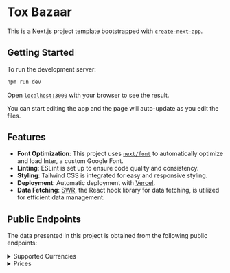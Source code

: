 # Tox Bazaar

This is a [Next.js](https://nextjs.org/) project template bootstrapped with [`create-next-app`](https://github.com/vercel/next.js/tree/canary/packages/create-next-app).

## Getting Started

To run the development server:

```bash
npm run dev
```

Open [`localhost:3000`](http://localhost:3000) with your browser to see the result.

You can start editing the app and the page will auto-update as you edit the files.

## Features

- **Font Optimization**: This project uses [`next/font`](https://nextjs.org/docs/basic-features/font-optimization) to automatically optimize and load Inter, a custom Google Font.
- **Linting**: ESLint is set up to ensure code quality and consistency.
- **Styling**: Tailwind CSS is integrated for easy and responsive styling.
- **Deployment**: Automatic deployment with [Vercel](https://vercel.com/).
- **Data Fetching**: [SWR](https://swr.vercel.app/), the React hook library for data fetching, is utilized for efficient data management.

## Public Endpoints

The data presented in this project is obtained from the following public endpoints:

<details>
<summary>
  Supported Currencies
</summary>

---

Retrieves a list of supported currencies.

- **URL**: `https://api.pintu.co.id/v2/wallet/supportedCurrencies`
- **Method**: GET
- **Auth required**: No

### Success Response

- **Code**: 200 OK
- **Content example**:

```json
{
  "code": "success",
  "message": "",
  "payload": [
    {
      "currencyGroup": "IDR",
      "color": "#0A68F4",
      "currencySymbol": "Rp",
      "name": "Rupiah Token",
      "logo": "https://s3-ap-southeast-1.amazonaws.com/static.pintu.co.id/assets/images/logo/circle_IDRT.svg",
      "decimal_point": 0,
      "listingDate": "2020-09-15T09:43:42Z",
      "wallets": [
        {
          "currencyGroup": "IDR",
          "tokenSymbol": "IDRT",
          "decimal_point": 2,
          "tokenType": "ERC-20",
          "blockchain": "Ethereum",
          "explorer": "https://etherscan.io/tx/",
          "listingDate": "2020-09-15T09:43:43Z",
          "blockchainName": "Ethereum",
          "logo": "https://s3.ap-southeast-1.amazonaws.com/static.pintu.co.id/assets/images/logo/blockchain/ERC-20.svg"
        },
        ...
      ]
    },
    ...
  ]
}
```

### Response Fields

- `currencyGroup` (string): The currency group code.
- `color` (string): The color associated with the currency.
- `currencySymbol` (string): The symbol of the currency.
- `name` (string): The name of the currency.
- `logo` (string): The URL of the currency logo.
- `decimal_point` (integer): The number of decimal points used for the currency.
- `listingDate` (string): The date when the currency was listed.
- `wallets` (array): An array of wallet objects representing different tokens for the currency.
  - `currencyGroup` (string): The currency group code.
  - `tokenSymbol` (string): The symbol of the token.
  - `decimal_point` (integer): The number of decimal points used for the token.
  - `tokenType` (string): The type of the token.
  - `blockchain` (string): The blockchain associated with the token.
  - `explorer` (string): The URL of the blockchain explorer for the token.
  - `listingDate` (string): The date when the token was listed.
  - `blockchainName` (string): The name of the blockchain.
  - `logo` (string): The URL of the token logo.

---

</details>

<details>
<summary>
  Prices
</summary>

---

## Price Changes

Retrieves the price changes for different trading pairs.

- **URL**: `https://api.pintu.co.id/v2/trade/price-changes`
- **Method**: GET
- **Auth required**: No

### Success Response

- **Code**: 200 OK
- **Content example**:

```json
{
  "code": "success",
  "message": "",
  "payload": [
    {
      "pair": "atom/idr",
      "latestPrice": "158494",
      "day": "1.06",
      "week": "-0.20",
      "month": "-3.58",
      "year": "12.22"
    },
    ...
  ]
}
```

### Response Fields

- `pair` (string): The trading pair symbol.
- `latestPrice` (string): The latest price for the trading pair in Rupiah (IDR).
- `day` (string): The percentage change in price for the last 24 hours.
- `week` (string): The percentage change in price for the week.
- `month` (string): The percentage change in price for the month.
- `year` (string): The percentage change in price for the year.

---

</details>

